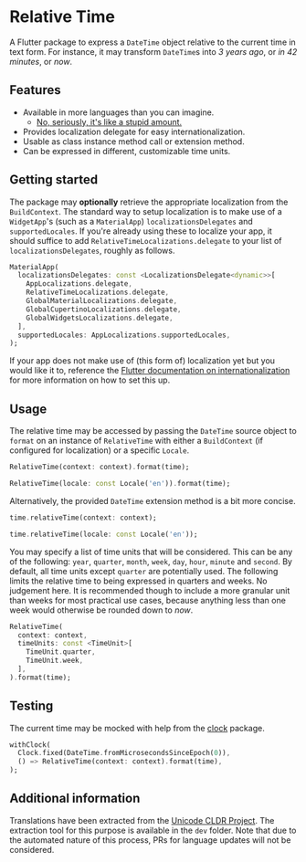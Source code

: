 # Relative Time

A Flutter package to express a `DateTime` object relative to the current time in text form. For instance, it may transform `DateTime`s into *3 years ago*, or *in 42 minutes*, or *now*.

## Features

- Available in more languages than you can imagine.
    - [No, seriously, it's like a stupid amount.](https://github.com/Mosc/relative_time/tree/master/lib/src/l10n)
- Provides localization delegate for easy internationalization.
- Usable as class instance method call or extension method.
- Can be expressed in different, customizable time units.

## Getting started

The package may **optionally** retrieve the appropriate localization from the `BuildContext`. The standard way to setup localization is to make use of a `WidgetApp`'s (such as a `MaterialApp`) `localizationsDelegates` and `supportedLocales`. If you're already using these to localize your app, it should suffice to add `RelativeTimeLocalizations.delegate` to your list of `localizationsDelegates`, roughly as follows.

```dart
MaterialApp(
  localizationsDelegates: const <LocalizationsDelegate<dynamic>>[
    AppLocalizations.delegate,
    RelativeTimeLocalizations.delegate,
    GlobalMaterialLocalizations.delegate,
    GlobalCupertinoLocalizations.delegate,
    GlobalWidgetsLocalizations.delegate,
  ],
  supportedLocales: AppLocalizations.supportedLocales,
);
```

If your app does not make use of (this form of) localization yet but you would like it to, reference the [Flutter documentation on internationalization](https://docs.flutter.dev/development/accessibility-and-localization/internationalization) for more information on how to set this up.

## Usage

The relative time may be accessed by passing the `DateTime` source object to `format` on an instance of `RelativeTime` with either a `BuildContext` (if configured for localization) or a specific `Locale`.

```dart
RelativeTime(context: context).format(time);
```

```dart
RelativeTime(locale: const Locale('en')).format(time);
```

Alternatively, the provided `DateTime` extension method is a bit more concise.

```dart
time.relativeTime(context: context);
```

```dart
time.relativeTime(locale: const Locale('en'));
```

You may specify a list of time units that will be considered. This can be any of the following: `year`, `quarter`, `month`, `week`, `day`, `hour`, `minute` and `second`. By default, all time units except `quarter` are potentially used. The following limits the relative time to being expressed in quarters and weeks. No judgement here. It is recommended though to include a more granular unit than weeks for most practical use cases, because anything less than one week would otherwise be rounded down to *now*.

```dart
RelativeTime(
  context: context, 
  timeUnits: const <TimeUnit>[
    TimeUnit.quarter,
    TimeUnit.week,
  ],
).format(time);
```

## Testing

The current time may be mocked with help from the [clock](https://pub.dev/packages/clock) package.

```dart
withClock(
  Clock.fixed(DateTime.fromMicrosecondsSinceEpoch(0)),
  () => RelativeTime(context: context).format(time),
);
```

## Additional information

Translations have been extracted from the [Unicode CLDR Project](https://cldr.unicode.org/). The extraction tool for this purpose is available in the `dev` folder. Note that due to the automated nature of this process, PRs for language updates will not be considered.